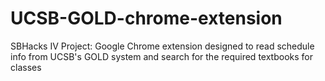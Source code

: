 # UCSB-GOLD-chrome-extension
SBHacks IV Project: Google Chrome extension designed to read schedule info from UCSB's GOLD system and search for the required textbooks for classes
